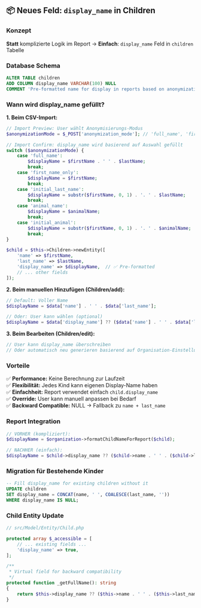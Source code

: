## 📦 Neues Feld: `display_name` in Children

### Konzept

**Statt** komplizierte Logik im Report → **Einfach**: `display_name` Feld in `children` Tabelle

### Database Schema

```sql
ALTER TABLE children 
ADD COLUMN display_name VARCHAR(100) NULL 
COMMENT 'Pre-formatted name for display in reports based on anonymization choice';
```

### Wann wird display_name gefüllt?

**1. Beim CSV-Import:**
```php
// Import Preview: User wählt Anonymisierungs-Modus
$anonymizationMode = $_POST['anonymization_mode']; // 'full_name', 'first_name', 'animal_name', etc.

// Import Confirm: display_name wird basierend auf Auswahl gefüllt
switch ($anonymizationMode) {
    case 'full_name':
        $displayName = $firstName . ' ' . $lastName;
        break;
    case 'first_name_only':
        $displayName = $firstName;
        break;
    case 'initial_last_name':
        $displayName = substr($firstName, 0, 1) . '. ' . $lastName;
        break;
    case 'animal_name':
        $displayName = $animalName;
        break;
    case 'initial_animal':
        $displayName = substr($firstName, 0, 1) . '. ' . $animalName;
        break;
}

$child = $this->Children->newEntity([
    'name' => $firstName,
    'last_name' => $lastName,
    'display_name' => $displayName,  // ✅ Pre-formatted
    // ... other fields
]);
```

**2. Beim manuellen Hinzufügen (Children/add):**
```php
// Default: Voller Name
$displayName = $data['name'] . ' ' . $data['last_name'];

// Oder: User kann wählen (optional)
$displayName = $data['display_name'] ?? ($data['name'] . ' ' . $data['last_name']);
```

**3. Beim Bearbeiten (Children/edit):**
```php
// User kann display_name überschreiben
// Oder automatisch neu generieren basierend auf Organisation-Einstellung
```

### Vorteile

✅ **Performance:** Keine Berechnung zur Laufzeit  
✅ **Flexibilität:** Jedes Kind kann eigenen Display-Name haben  
✅ **Einfachheit:** Report verwendet einfach `child.display_name`  
✅ **Override:** User kann manuell anpassen bei Bedarf  
✅ **Backward Compatible:** NULL → Fallback zu `name + last_name`  

### Report Integration

```php
// VORHER (kompliziert):
$displayName = $organization->formatChildNameForReport($child);

// NACHHER (einfach):
$displayName = $child->display_name ?? ($child->name . ' ' . ($child->last_name ?? ''));
```

### Migration für Bestehende Kinder

```sql
-- Fill display_name for existing children without it
UPDATE children 
SET display_name = CONCAT(name, ' ', COALESCE(last_name, ''))
WHERE display_name IS NULL;
```

### Child Entity Update

```php
// src/Model/Entity/Child.php

protected array $_accessible = [
    // ... existing fields ...
    'display_name' => true,
];

/**
 * Virtual field for backward compatibility
 */
protected function _getFullName(): string
{
    return $this->display_name ?? ($this->name . ' ' . ($this->last_name ?? ''));
}
```